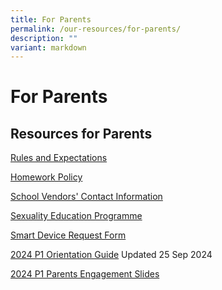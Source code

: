 ```yaml
---
title: For Parents
permalink: /our-resources/for-parents/
description: ""
variant: markdown
---
```

For Parents
===========

Resources for Parents
---------------------

[Rules and Expectations](/school-rules-and-expectations/)

[Homework Policy](/homework-policy/)

[School Vendors' Contact Information](/school-vendors/)

[Sexuality Education Programme](/our-resources/for-parents/sexuality-education-programme/)

[Smart Device Request Form](https://form.gov.sg/61ce31b72e38540012e3e99d)

[2024 P1 Orientation Guide](https://go.gov.sg/xmps2025p1orientationguide)
Updated 25 Sep 2024

[2024 P1 Parents Engagement Slides](https://go.gov.sg/xmps2024p1parentengagement)